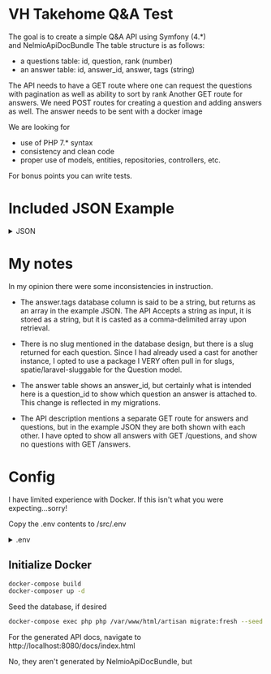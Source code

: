 # VH Takehome Q&A Test

The goal is to create a simple Q&A API using Symfony (4.\*) and NelmioApiDocBundle
The table structure is as follows:

- a questions table: id, question, rank (number)
- an answer table: id, answer_id, answer, tags (string)

The API needs to have a GET route where one can request the questions with pagination as well as ability to sort by rank
Another GET route for answers.
We need POST routes for creating a question and adding answers as well.
The answer needs to be sent with a docker image

We are looking for

- use of PHP 7.\* syntax
- consistency and clean code
- proper use of models, entities, repositories, controllers, etc.

For bonus points you can write tests.

# Included JSON Example

<details>
  <summary>JSON</summary>

```json
[
  {
    "id": 1,
    "question": "Question 1",
    "answers": [
      {
        "id": 1,
        "answer": "Answer 1",
        "rank": 3
      },
      {
        "id": 2,
        "answer": "Answer 2",
        "rank": 2
      }
    ],
    "tags": ["a", "b", "c"],
    "slug": "question_1"
  },
  {
    "id": 2,
    "question": "Question 2",
    "answers": [
      {
        "id": 1,
        "answer": "Answer 1",
        "rank": 3
      }
    ],
    "tags": ["a", "c"],
    "slug": "question_2"
  },
  {
    "id": 3,
    "question": "Question 3",
    "answers": [
      {
        "id": 1,
        "answer": "test",
        "rank": 3
      },
      {
        "id": 2,
        "answer": "test",
        "rank": 2
      }
    ],
    "tags": ["a"],
    "slug": "question_3"
  },
  {
    "id": 4,
    "question": "Question 4",
    "answers": [
      {
        "id": 1,
        "answer": "Answer 1",
        "rank": 3
      },
      {
        "id": 2,
        "answer": "Answer 2",
        "rank": 2
      },
      {
        "id": 3,
        "answer": "Answer 3",
        "rank": 2
      }
    ],
    "tags": ["c"],
    "slug": "question_4"
  },
  {
    "id": 5,
    "question": "Question 5",
    "answers": [
      {
        "id": 1,
        "answer": "Answer 1",
        "rank": 1
      },
      {
        "id": 2,
        "answer": "Answer 2",
        "rank": 4
      }
    ],
    "tags": ["d"],
    "slug": "question_5"
  },
  {
    "id": 6,
    "question": "Question 6",
    "answers": [
      {
        "id": 1,
        "answer": "Answer 1",
        "rank": 5
      }
    ],
    "tags": ["a", "b"],
    "slug": "question_6"
  }
]
```

</details>

# My notes

In my opinion there were some inconsistencies in instruction.

- The answer.tags database column is said to be a string, but returns as an array in the example JSON. The API Accepts a string as input, it is stored as a string, but it is casted as a comma-delimited array upon retrieval.

- There is no slug mentioned in the database design, but there is a slug returned for each question. Since I had already used a cast for another instance, I opted to use a package I VERY often pull in for slugs, spatie/laravel-sluggable for the Question model.

- The answer table shows an answer_id, but certainly what is intended here is a question_id to show which question an answer is attached to. This change is reflected in my migrations.

- The API description mentions a separate GET route for answers and questions, but in the example JSON they are both shown with each other. I have opted to show all answers with GET /questions, and show no questions with GET /answers.

# Config

I have limited experience with Docker. If this isn't what you were expecting...sorry!

Copy the .env contents to /src/.env

<details>
  <summary>.env</summary>

```env
APP_NAME="Vehicle History Q&A Challenge"
APP_ENV=local
APP_KEY=
APP_DEBUG=true
APP_URL=http://localhost:8080
APP_TIMEZONE=UTC

LOG_CHANNEL=stack
LOG_SLACK_WEBHOOK_URL=

DB_CONNECTION=mysql
DB_HOST=mysql
DB_PORT=3306
DB_DATABASE=homestead
DB_USERNAME=homestead
DB_PASSWORD=secret

CACHE_DRIVER=file
QUEUE_CONNECTION=sync
```

</details>

## Initialize Docker

```bash
docker-compose build
docker-composer up -d
```

Seed the database, if desired

```bash
docker-compose exec php php /var/www/html/artisan migrate:fresh --seed
```

For the generated API docs, navigate to http://localhost:8080/docs/index.html

No, they aren't generated by NelmioApiDocBundle, but
